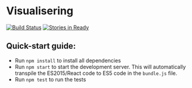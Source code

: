 # Visualisering

[![Build Status](https://travis-ci.org/Visualisering/Visualisering-frontend.svg?branch=master)](https://travis-ci.org/Visualisering/Visualisering-frontend)
[![Stories in Ready](https://badge.waffle.io/Visualisering/Visualisering-frontend.png?label=ready&title=Ready)](https://waffle.io/Visualisering/Visualisering-frontend)

## Quick-start guide: 

* Run `npm install` to install all dependencies
* Run `npm start` to start the development server. This will automatically transpile the ES2015/React code to ES5 code in the `bundle.js` file.
* Run `npm test` to run the tests

